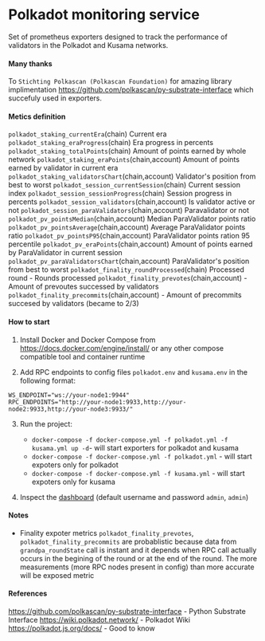 # Polkadot monitoring service
Set of prometheus exporters designed to track the performance of validators in the Polkadot and Kusama networks.


#### Many thanks
To `Stichting Polkascan (Polkascan Foundation)` for amazing library implimentation https://github.com/polkascan/py-substrate-interface which succefuly used in exporters.


#### Metics definition
`polkadot_staking_currentEra`(chain) Current era
`polkadot_staking_eraProgress`(chain) Era progress in percents
`polkadot_staking_totalPoints`(chain) Amount of points earned by whole network
`polkadot_staking_eraPoints`(chain,account) Amount of points earned by validator in current era
`polkadot_staking_validatorsChart`(chain,account) Validator's position from best to worst
`polkadot_session_currentSession`(chain) Current session index
`polkadot_session_sessionProgress`(chain) Session progress in percents
`polkadot_session_validators`(chain,account) Is validator active or not
`polkadot_session_paraValidators`(chain,account) Paravalidator or not
`polkadot_pv_pointsMedian`(chain,account) Median ParaValidator points ratio
`polkadot_pv_pointsAverage`(chain,account) Average ParaValidator points ratio
`polkadot_pv_pointsP95`(chain,account) ParaValidator points ration 95 percentile
`polkadot_pv_eraPoints`(chain,account) Amount of points earned by ParaValidator in current session
`polkadot_pv_paraValidatorsChart`(chain,account) ParaValidator's position from best to worst
`polkadot_finality_roundProcessed`(chain) Processed round - Rounds processed
`polkadot_finality_prevotes`(chain,account) - Amount of prevoutes successed by validators
`polkadot_finality_precommits`(chain,account) - Amount of precommits succesed by validators (became to 2/3)


#### How to start

1. Install Docker and Docker Compose from https://docs.docker.com/engine/install/ or any other compose compatible tool and container runtime

2. Add RPC endpoints to config files `polkadot.env` and `kusama.env` in the following format:

```
WS_ENDPOINT="ws://your-node1:9944"
RPC_ENDPOINTS="http://your-node1:9933,http://your-node2:9933,http://your-node3:9933/"
```

3. Run the project:
    * `docker-compose -f docker-compose.yml -f polkadot.yml -f kusama.yml up -d`-  will start exporters for polkadot and kusama
    * `docker-compose -f docker-compose.yml -f polkadot.yml` - will start expoters only for polkadot
    * `docker-compose -f docker-compose.yml -f kusama.yml` - will start expoters only for kusama

4. Inspect the [dashboard](http://127.0.0.1:3000/d/fDrj0_EGz/p2p-org-polkadot-kusama-dashboard?orgId=1) (default username and password `admin`, `admin`)


#### Notes

* Finality expoter metrics `polkadot_finality_prevotes`, `polkadot_finality_precommits` are probablistic because data from `grandpa_roundState` call is instant and it depends when RPC call actually occurs in the begining of the round or at the end of the round. The more measurements (more RPC nodes present in config) than more accurate will be exposed metric


#### References
https://github.com/polkascan/py-substrate-interface - Python Substrate Interface
https://wiki.polkadot.network/ - Polkadot Wiki
https://polkadot.js.org/docs/ - Good to know
